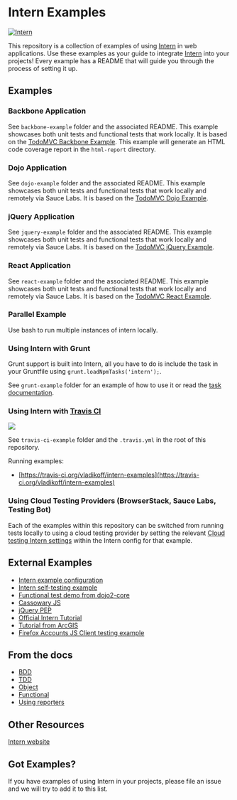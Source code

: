 # Intern Examples

[![Intern](http://theintern.github.io/images/intern-v3.svg)](https://github.com/theintern/intern/tree/3.4/)

This repository is a collection of examples of using [Intern](https://github.com/theintern/intern) in web applications.
Use these examples as your guide to integrate [Intern](https://github.com/theintern/intern) into your projects!
Every example has a README that will guide you through the process of setting it up.

## Examples

### Backbone Application

See `backbone-example` folder and the associated README.
This example showcases both unit tests and functional tests that work locally. It is based on the [TodoMVC Backbone Example](http://todomvc.com/examples/backbone/).
This example will generate an HTML code coverage report in the `html-report` directory.

### Dojo Application

See `dojo-example` folder and the associated README. This example showcases both unit tests and functional tests that work locally and remotely via Sauce Labs. It is based on the [TodoMVC Dojo Example](http://todomvc.com/examples/dojo/).

### jQuery Application

See `jquery-example` folder and the associated README. This example showcases both unit tests and functional tests that work locally and remotely via Sauce Labs. It is based on the [TodoMVC jQuery Example](http://todomvc.com/examples/jquery/).

### React Application

See `react-example` folder and the associated README. This example showcases both unit tests and functional tests that work locally and remotely via Sauce Labs. It is based on the [TodoMVC React Example](http://todomvc.com/examples/react/).

### Parallel Example

Use bash to run multiple instances of intern locally.

### Using Intern with Grunt

Grunt support is built into Intern, all you have to do is include the task in your Gruntfile using
`grunt.loadNpmTasks('intern');`.

See `grunt-example` folder for an example of how to use it or read the [task documentation](https://github.com/theintern/intern/wiki/Using-Intern-with-Grunt).

### Using Intern with [Travis CI](https://travis-ci.org/)
![](https://api.travis-ci.org/theintern/intern-examples.svg?branch=master)

See `travis-ci-example` folder and the `.travis.yml` in the root of this repository.

Running examples:
* [https://travis-ci.org/vladikoff/intern-examples](https://travis-ci.org/vladikoff/intern-examples)

### Using Cloud Testing Providers (BrowserStack, Sauce Labs, Testing Bot)

Each of the examples within this repository can be switched from running tests locally to using a cloud testing provider by setting the relevant
[Cloud testing Intern settings](https://theintern.github.io/intern/#hosted-selenium) within the Intern config
for that example.

## External Examples

* [Intern example configuration](https://github.com/theintern/intern/blob/3.4/tests/example.intern.js)
* [Intern self-testing example](https://github.com/theintern/intern/blob/3.4/tests/selftest.intern.js)
* [Functional test demo from dojo2-core](https://github.com/csnover/dojo2-core/tree/master/test/functional)
* [Cassowary JS](https://github.com/slightlyoff/cassowary.js/)
* [jQuery PEP](https://github.com/jquery/PEP/tree/master/tests)
* [Official Intern Tutorial](https://github.com/theintern/intern-tutorial)
* [Tutorial from ArcGIS](https://github.com/stdavis/intern-tutorial-esri-jsapi)
* [Firefox Accounts JS Client testing example](https://github.com/mozilla/fxa-js-client/tree/master/tests)

## From the docs

* [BDD](https://github.com/theintern/intern/blob/3.4/docs/interfaces.md#the-tdd--bdd-interfaces)
* [TDD](https://github.com/theintern/intern/blob/3.4/docs/interfaces.md#the-tdd--bdd-interfaces)
* [Object](https://github.com/theintern/intern/blob/3.4/docs/interfaces.md#the-object-interface)
* [Functional](https://github.com/theintern/intern/blob/3.4/docs/functional-testing.md)
* [Using reporters](https://github.com/theintern/intern/blob/3.4/docs/reporters.md)

## Other Resources

[Intern website](http://theintern.io/)

## Got Examples?

If you have examples of using Intern in your projects, please file an issue and we will try to add it to this list.
